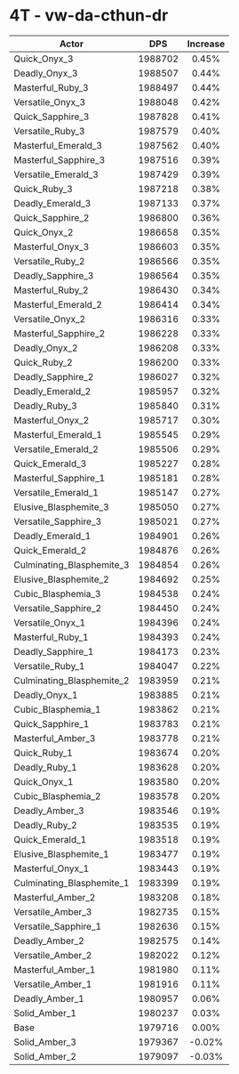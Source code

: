 # 4T - vw-da-cthun-dr
| Actor | DPS | Increase |
|---|:---:|:---:|
|Quick_Onyx_3|1988702|0.45%|
|Deadly_Onyx_3|1988507|0.44%|
|Masterful_Ruby_3|1988497|0.44%|
|Versatile_Onyx_3|1988048|0.42%|
|Quick_Sapphire_3|1987828|0.41%|
|Versatile_Ruby_3|1987579|0.40%|
|Masterful_Emerald_3|1987562|0.40%|
|Masterful_Sapphire_3|1987516|0.39%|
|Versatile_Emerald_3|1987429|0.39%|
|Quick_Ruby_3|1987218|0.38%|
|Deadly_Emerald_3|1987133|0.37%|
|Quick_Sapphire_2|1986800|0.36%|
|Quick_Onyx_2|1986658|0.35%|
|Masterful_Onyx_3|1986603|0.35%|
|Versatile_Ruby_2|1986566|0.35%|
|Deadly_Sapphire_3|1986564|0.35%|
|Masterful_Ruby_2|1986430|0.34%|
|Masterful_Emerald_2|1986414|0.34%|
|Versatile_Onyx_2|1986316|0.33%|
|Masterful_Sapphire_2|1986228|0.33%|
|Deadly_Onyx_2|1986208|0.33%|
|Quick_Ruby_2|1986200|0.33%|
|Deadly_Sapphire_2|1986027|0.32%|
|Deadly_Emerald_2|1985957|0.32%|
|Deadly_Ruby_3|1985840|0.31%|
|Masterful_Onyx_2|1985717|0.30%|
|Masterful_Emerald_1|1985545|0.29%|
|Versatile_Emerald_2|1985506|0.29%|
|Quick_Emerald_3|1985227|0.28%|
|Masterful_Sapphire_1|1985181|0.28%|
|Versatile_Emerald_1|1985147|0.27%|
|Elusive_Blasphemite_3|1985050|0.27%|
|Versatile_Sapphire_3|1985021|0.27%|
|Deadly_Emerald_1|1984901|0.26%|
|Quick_Emerald_2|1984876|0.26%|
|Culminating_Blasphemite_3|1984854|0.26%|
|Elusive_Blasphemite_2|1984692|0.25%|
|Cubic_Blasphemia_3|1984538|0.24%|
|Versatile_Sapphire_2|1984450|0.24%|
|Versatile_Onyx_1|1984396|0.24%|
|Masterful_Ruby_1|1984393|0.24%|
|Deadly_Sapphire_1|1984173|0.23%|
|Versatile_Ruby_1|1984047|0.22%|
|Culminating_Blasphemite_2|1983959|0.21%|
|Deadly_Onyx_1|1983885|0.21%|
|Cubic_Blasphemia_1|1983862|0.21%|
|Quick_Sapphire_1|1983783|0.21%|
|Masterful_Amber_3|1983778|0.21%|
|Quick_Ruby_1|1983674|0.20%|
|Deadly_Ruby_1|1983628|0.20%|
|Quick_Onyx_1|1983580|0.20%|
|Cubic_Blasphemia_2|1983578|0.20%|
|Deadly_Amber_3|1983546|0.19%|
|Deadly_Ruby_2|1983535|0.19%|
|Quick_Emerald_1|1983518|0.19%|
|Elusive_Blasphemite_1|1983477|0.19%|
|Masterful_Onyx_1|1983443|0.19%|
|Culminating_Blasphemite_1|1983399|0.19%|
|Masterful_Amber_2|1983208|0.18%|
|Versatile_Amber_3|1982735|0.15%|
|Versatile_Sapphire_1|1982636|0.15%|
|Deadly_Amber_2|1982575|0.14%|
|Versatile_Amber_2|1982022|0.12%|
|Masterful_Amber_1|1981980|0.11%|
|Versatile_Amber_1|1981916|0.11%|
|Deadly_Amber_1|1980957|0.06%|
|Solid_Amber_1|1980237|0.03%|
|Base|1979716|0.00%|
|Solid_Amber_3|1979367|-0.02%|
|Solid_Amber_2|1979097|-0.03%|
